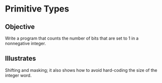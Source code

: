 # Primitive Types

## Objective

Write a program that counts the number of bits that are set to 1 in a nonnegative integer.

## Illustrates

Shifting and masking; it also shows how to avoid hard-coding the size of the integer word.
